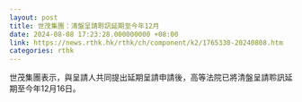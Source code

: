 ```yaml
---
layout: post
title: 世茂集團：清盤呈請聆訊延期至今年12月
date: 2024-08-08 17:23:28.000000000 +08:00
link: https://news.rthk.hk/rthk/ch/component/k2/1765330-20240808.htm
categories: rthk
---
```


世茂集團表示，與呈請人共同提出延期呈請申請後，高等法院已將清盤呈請聆訊延期至今年12月16日。
